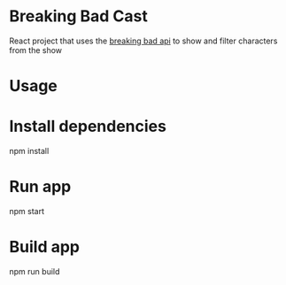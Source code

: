 # Breaking Bad Cast

React project that uses the [breaking bad api](https://breakingbadapi.com/documentation) to show and filter characters from the show 

# Usage

# Install dependencies
npm install

# Run app
npm start

# Build app
npm run build